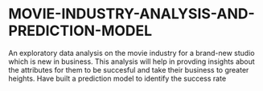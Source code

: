 # MOVIE-INDUSTRY-ANALYSIS-AND-PREDICTION-MODEL
An exploratory data analysis on the movie industry for a brand-new studio which is new in business.
This analysis will help in provding insights about the attributes for them to be succesful and take their business to greater heights. 
Have built a prediction model to identify the success rate
